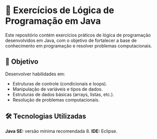 # 🧠 Exercícios de Lógica de Programação em Java
Este repositório contém exercícios práticos de lógica de programação desenvolvidos em Java, com o objetivo de fortalecer a base de conhecimento em programação e resolver problemas computacionais.

## 🎯 Objetivo
Desenvolver habilidades em:

- Estruturas de controle (condicionais e loops).
- Manipulação de variáveis e tipos de dados.
- Estruturas de dados básicas (arrays, listas, etc.).
- Resolução de problemas computacionais.
  
## 🛠️ Tecnologias Utilizadas
**Java SE:** versão mínima recomendada 8.
**IDE:** Eclipse.
